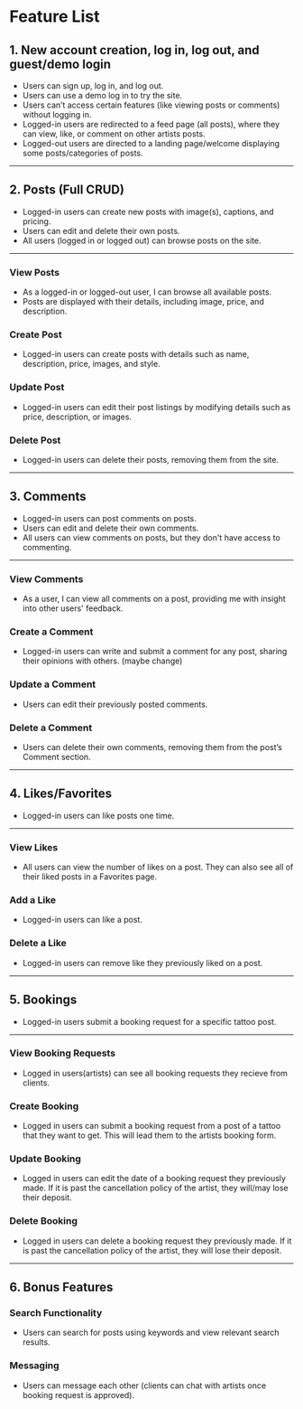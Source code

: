 **<h1>Feature List</h1>**


## 1. New account creation, log in, log out, and guest/demo login

* Users can sign up, log in, and log out.
* Users can use a demo log in to try the site.
* Users can’t access certain features (like viewing posts or comments) without logging in.
* Logged-in users are redirected to a feed page (all posts), where they can view, like, or comment on other artists posts.
* Logged-out users are directed to a landing page/welcome displaying some posts/categories of posts.

---

## 2. Posts (Full CRUD)

* Logged-in users can create new posts with image(s), captions, and pricing.
* Users can edit and delete their own posts.
* All users (logged in or logged out) can browse posts on the site.

---

### View Posts
* As a logged-in or logged-out user, I can browse all available posts.
* Posts are displayed with their details, including image, price, and description.

### Create Post
* Logged-in users can create posts with details such as name, description, price, images, and style.

### Update Post
* Logged-in users can edit their post listings by modifying details such as price, description, or images.

### Delete Post
* Logged-in users can delete their posts, removing them from the site.

---

## 3. Comments

* Logged-in users can post comments on posts.
* Users can edit and delete their own comments.
* All users can view comments on posts, but they don't have access to commenting.

---

### View Comments
* As a user, I can view all comments on a post, providing me with insight into other users' feedback.

### Create a Comment
* Logged-in users can write and submit a comment for any post, sharing their opinions with others. (maybe change)

### Update a Comment
* Users can edit their previously posted comments.

### Delete a Comment
* Users can delete their own comments, removing them from the post’s Comment section.

---

## 4. Likes/Favorites

* Logged-in users can like posts one time.

---

### View Likes
* All users can view the number of likes on a post. They can also see all of their liked posts in a Favorites page.

### Add a Like
* Logged-in users can like a post.

### Delete a Like
* Logged-in users can remove like they previously liked on a post.

---

## 5. Bookings

* Logged-in users submit a booking request for a specific tattoo post.

---

### View Booking Requests
* Logged in users(artists) can see all booking requests they recieve from clients.

### Create Booking
* Logged in users can submit a booking request from a post of a tattoo that they want to get. This will lead them to the artists booking form.

### Update Booking
* Logged in users can edit the date of a booking request they previously made. If it is past the cancellation policy of the artist, they will/may lose their deposit.

### Delete Booking
* Logged in users can delete a booking request they previously made. If it is past the cancellation policy of the artist, they will lose their deposit.

---

## 6. Bonus Features

### Search Functionality
* Users can search for posts using keywords and view relevant search results.

### Messaging
* Users can message each other (clients can chat with artists once booking request is approved).
